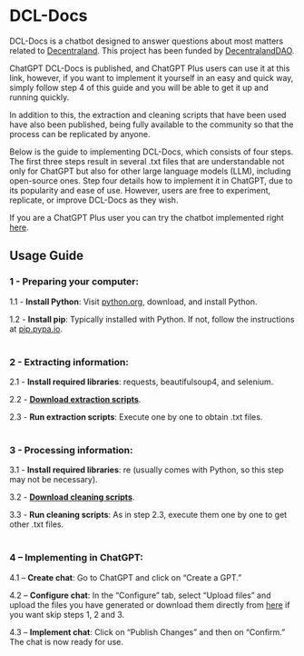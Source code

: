 # DCL-Docs

DCL-Docs is a chatbot designed to answer questions about most matters related to [Decentraland](https://decentraland.org/). This project has been funded by [DecentralandDAO](https://dao.decentraland.org/).

ChatGPT DCL-Docs is published, and ChatGPT Plus users can use it at this link, however, if you want to implement it yourself in an easy and quick way, simply follow step 4 of this guide and you will be able to get it up and running quickly.

In addition to this, the extraction and cleaning scripts that have been used have also been published, being fully available to the community so that the process can be replicated by anyone.

Below is the guide to implementing DCL-Docs, which consists of four steps. The first three steps result in several .txt files that are understandable not only for ChatGPT but also for other large language models (LLM), including open-source ones. Step four details how to implement it in ChatGPT, due to its popularity and ease of use. However, users are free to experiment, replicate, or improve DCL-Docs as they wish.

If you are a ChatGPT Plus user you can try the chatbot implemented right [here](https://chat.openai.com/g/g-0ujxahgsV-dcl-docs).

## Usage Guide

### 1 - Preparing your computer:
1.1 - **Install Python**: Visit [python.org](https://python.org), download, and install Python.

1.2 - **Install pip**: Typically installed with Python. If not, follow the instructions at [pip.pypa.io](https://pip.pypa.io).
<br><br>

### 2 - Extracting information:
2.1 - **Install required libraries**: requests, beautifulsoup4, and selenium.

2.2 - [**Download extraction scripts**](https://github.com/Metassive/DCL-Docs/tree/main/Extraction%20Scripts).

2.3 - **Run extraction scripts**: Execute one by one to obtain .txt files.
<br><br>

### 3 - Processing information:
3.1 - **Install required libraries**: re (usually comes with Python, so this step may not be necessary).

3.2 - [**Download cleaning scripts**](https://github.com/Metassive/DCL-Docs/tree/main/Cleaning%20Scripts).

3.3 - **Run cleaning scripts**: As in step 2.3, execute them one by one to get other .txt files.
<br><br>

### 4 – Implementing in ChatGPT:
4.1 – **Create chat**: Go to ChatGPT and click on “Create a GPT.”

4.2 – **Configure chat**: In the “Configure” tab, select “Upload files” and upload the files you have generated or download them directly from [here](https://github.com/Metassive/DCL-Docs/tree/main/Data) if you want skip steps 1, 2 and 3.

4.3 – **Implement chat**:
Click on “Publish Changes” and then on “Confirm.” The chat is now ready for use.
